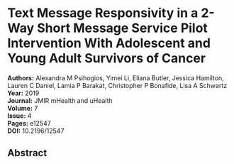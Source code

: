 # Text Message Responsivity in a 2-Way Short Message Service Pilot Intervention With Adolescent and Young Adult Survivors of Cancer

**Authors:** Alexandra M Psihogios, Yimei Li, Eliana Butler, Jessica Hamilton, Lauren C Daniel, Lamia P Barakat, Christopher P Bonafide, Lisa A Schwartz  
**Year:** 2019  
**Journal:** JMIR mHealth and uHealth  
**Volume:** 7  
**Issue:** 4  
**Pages:** e12547  
**DOI:** 10.2196/12547  

## Abstract


